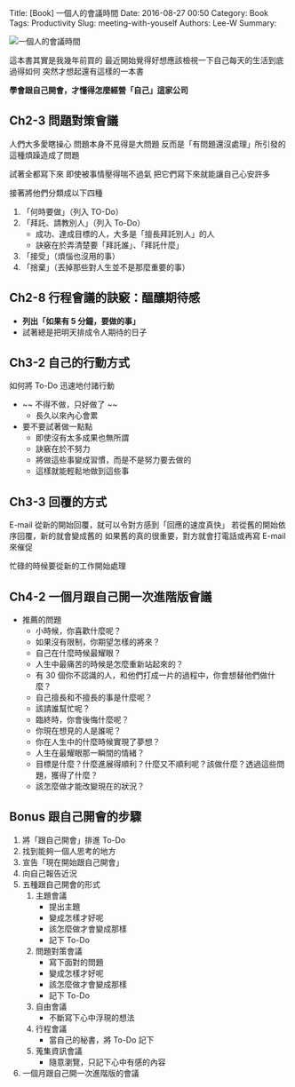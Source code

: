 Title: [Book] 一個人的會議時間
Date: 2016-08-27 00:50
Category: Book
Tags: Productivity
Slug: meeting-with-youself
Authors: Lee-W
Summary: 


![一個人的會議時間]({static}/images/posts-image/books/ZZTHLlJ.jpg)

這本書其實是我幾年前買的
最近開始覺得好想應該檢視一下自己每天的生活到底過得如何
突然才想起還有這樣的一本書

**學會跟自己開會，才懂得怎麼經營「自己」這家公司**
<!--more-->

## Ch2-3 問題對策會議
人們大多愛瞎操心
問題本身不見得是大問題
反而是「有問題還沒處理」所引發的這種煩躁造成了問題

試著全都寫下來
即使被事情壓得喘不過氣
把它們寫下來就能讓自己心安許多

接著將他們分類成以下四種
1. 「何時要做」（列入 TO-Do）
2. 「拜託、請教別人」（列入 To-Do）
	- 成功、達成目標的人，大多是「擅長拜託別人」的人
	- 訣竅在於弄清楚要「拜託誰」、「拜託什麼」
3. 「接受」（煩惱也沒用的事）
4. 「捨棄」（丟掉那些對人生並不是那麼重要的事） 


## Ch2-8 行程會議的訣竅：醞釀期待感
- **列出「如果有 5 分鐘，要做的事」**
- 試著總是把明天排成令人期待的日子

## Ch3-2 自己的行動方式
如何將 To-Do 迅速地付諸行動  

- ~~ 不得不做，只好做了 ~~
	- 長久以來內心會累
- 要不要試著做一點點
	- 即使沒有太多成果也無所謂
	- 訣竅在於不努力
	- 將做這些事變成習慣，而是不是努力要去做的
	- 這樣就能輕鬆地做到這些事

## Ch3-3 回覆的方式
E-mail 從新的開始回覆，就可以令對方感到「回應的速度真快」
若從舊的開始依序回覆，新的就會變成舊的
如果舊的真的很重要，對方就會打電話或再寫 E-mail 來催促

忙碌的時候要從新的工作開始處理

## Ch4-2 一個月跟自己開一次進階版會議
- 推薦的問題
	- 小時候，你喜歡什麼呢？
	- 如果沒有限制，你期望怎樣的將來？
	- 自己在什麼時候最耀眼？
	- 人生中最痛苦的時候是怎麼重新站起來的？
	- 有 30 個你不認識的人，和他們打成一片的過程中，你會想替他們做什麼？
	- 自己擅長和不擅長的事是什麼呢？
	- 該請誰幫忙呢？
	- 臨終時，你會後悔什麼呢？
	- 你現在想見的人是誰呢？
	- 你在人生中的什麼時候實現了夢想？
	- 人生在最耀眼那一瞬間的情緒？
	- 目標是什麼？什麼進展得順利？什麼又不順利呢？該做什麼？透過這些問題，獲得了什麼？
	- 該怎麼做才能改變現在的狀況？ 

## Bonus 跟自己開會的步驟
1. 將「跟自己開會」排進 To-Do
2. 找到能夠一個人思考的地方
3. 宣告「現在開始跟自己開會」
4. 向自己報告近況
5. 五種跟自己開會的形式
	1. 主題會議
		- 提出主題
		- 變成怎樣才好呢
		- 該怎麼做才會變成那樣
		- 記下 To-Do
	2. 問題對策會議
		- 寫下面對的問題
		- 變成怎樣才好呢
		- 該怎麼做才會變成那樣
		- 記下 To-Do
	3. 自由會議
		- 不斷寫下心中浮現的想法
	4. 行程會議
		- 當自己的秘書，將 To-Do 記下
	5. 蒐集資訊會議
		- 隨意瀏覽，只記下心中有感的內容
6. 一個月跟自己開一次進階版的會議